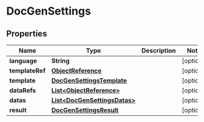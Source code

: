 
# DocGenSettings

## Properties
Name | Type | Description | Notes
------------ | ------------- | ------------- | -------------
**language** | **String** |  |  [optional]
**templateRef** | [**ObjectReference**](ObjectReference.md) |  |  [optional]
**template** | [**DocGenSettingsTemplate**](DocGenSettingsTemplate.md) |  |  [optional]
**dataRefs** | [**List&lt;ObjectReference&gt;**](ObjectReference.md) |  |  [optional]
**datas** | [**List&lt;DocGenSettingsDatas&gt;**](DocGenSettingsDatas.md) |  |  [optional]
**result** | [**DocGenSettingsResult**](DocGenSettingsResult.md) |  |  [optional]



